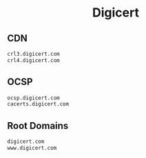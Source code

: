 


<h1 align="center">Digicert</h1>  


## CDN


```html
crl3.digicert.com
crl4.digicert.com
```  


## OCSP


```html
ocsp.digicert.com
cacerts.digicert.com
```  


## Root Domains


```html
digicert.com
www.digicert.com
```  

<br>

